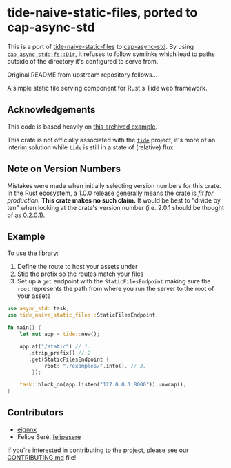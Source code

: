 # tide-naive-static-files, ported to cap-async-std

This is a port of [tide-naive-static-files] to [cap-async-std]. By using
[`cap_async_std::fs::Dir`], it refuses to follow symlinks which lead to paths
outside of the directory it's configured to serve from.

[tide-naive-static-files]: https://github.com/eignnx/tide-naive-static-files
[cap-async-std]: https://crates.io/crates/cap-async-std
[`cap_async_std::fs::Dir`]: https://docs.rs/cap-async-std/latest/cap_async_std/fs/struct.Dir.html

Original README from upstream repository follows...

A simple static file serving component for Rust's Tide web framework.

## Acknowledgements

This code is based heavily on [this archived example](https://github.com/http-rs/tide/blob/4aec5fe2bb6b8202f7ae48e416eeb37345cf029f/backup/examples/staticfile.rs).

This crate is not officially associated with the [`tide`](https://github.com/http-rs/tide) project, it's more of an interim solution while `tide` is still in a state of (relative) flux.

## Note on Version Numbers

Mistakes were made when initially selecting version numbers for this crate. In the Rust ecosystem, a 1.0.0 release generally means the crate is _fit for production._ **This crate makes no such claim.** It would be best to "divide by ten" when looking at the crate's version number (i.e. 2.0.1 should be thought of as 0.2.0.1).

## Example

To use the library:

1. Define the route to host your assets under
2. Stip the prefix so the routes match your files
3. Set up a `get` endpoint with the `StaticFilesEndpoint` making sure the `root` represents the path from where you run the server to the root of your assets

```rust
use async_std::task;
use tide_naive_static_files::StaticFilesEndpoint;

fn main() {
    let mut app = tide::new();

    app.at("/static") // 1.
       .strip_prefix() // 2
       .get(StaticFilesEndpoint {
            root: "./examples/".into(), // 3.
        });

    task::block_on(app.listen("127.0.0.1:8000")).unwrap();
}
```

## Contributors

- [eignnx](https://github.com/eignnx)
- Felipe Seré, [felipesere](https://github.com/felipesere)

If you're interested in contributing to the project, please see our [CONTRIBUTING.md](https://github.com/eignnx/tide-naive-static-files/blob/master/CONTRIBUTING.md) file!
